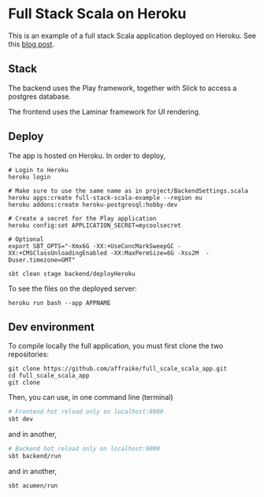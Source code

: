 # Full Stack Scala on Heroku

This is an example of a full stack Scala application deployed on
Heroku. See this [blog post](https://medium.com/@antoine.doeraene/deploying-a-full-stack-scala-application-on-heroku-6d8093a913b3).

## Stack

The backend uses the Play framework, together with Slick to access a
postgres database.

The frontend uses the Laminar framework for UI rendering.

## Deploy

The app is hosted on Heroku. In order to deploy,
```
# Login to Heroku
heroku login

# Make sure to use the same name as in project/BackendSettings.scala
heroku apps:create full-stack-scala-example --region eu
heroku addons:create heroku-postgresql:hobby-dev

# Create a secret for the Play application
heroku config:set APPLICATION_SECRET=mycoolsecret

# Optional
export SBT_OPTS="-Xmx6G -XX:+UseConcMarkSweepGC -XX:+CMSClassUnloadingEnabled -XX:MaxPermSize=6G -Xss2M  -Duser.timezone=GMT"

sbt clean stage backend/deployHeroku
```

To see the files on the deployed server:
```
heroku run bash --app APPNAME
```

## Dev environment
To compile locally the full application, you must first clone the two repositories:
```
git clone https://github.com/affraike/full_scale_scala_app.git
cd full_scale_scala_app
git clone
```

Then, you can use, in one command line (terminal)
```bash
# Frontend hot reload only on localhost:8080
sbt dev
```
and in another,
```bash
# Backend hot reload only on localhost:9000
sbt backend/run
```

and in another,
```bash
sbt acumen/run
```
